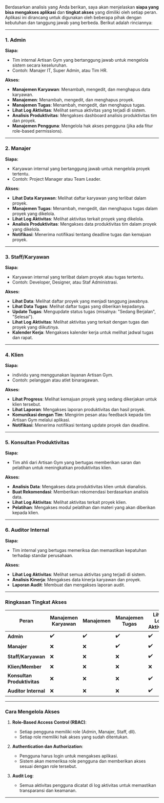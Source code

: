 Berdasarkan analisis yang Anda berikan, saya akan menjelaskan **siapa yang bisa mengakses aplikasi** dan **tingkat akses** yang dimiliki oleh setiap peran. Aplikasi ini dirancang untuk digunakan oleh beberapa pihak dengan kebutuhan dan tanggung jawab yang berbeda. Berikut adalah rinciannya:

---

### **1. Admin**
**Siapa:**  
- Tim internal Artisan Gym yang bertanggung jawab untuk mengelola sistem secara keseluruhan.
- Contoh: Manajer IT, Super Admin, atau Tim HR.

**Akses:**  
- **Manajemen Karyawan**: Menambah, mengedit, dan menghapus data karyawan.
- **Manajemen**: Menambah, mengedit, dan menghapus proyek.
- **Manajemen Tugas**: Menambah, mengedit, dan menghapus tugas.
- **Lihat Log Aktivitas**: Melihat semua aktivitas yang terjadi di sistem.
- **Analisis Produktivitas**: Mengakses dashboard analisis produktivitas tim dan proyek.
- **Manajemen Pengguna**: Mengelola hak akses pengguna (jika ada fitur role-based permissions).

---

### **2. Manajer**
**Siapa:**  
- Karyawan internal yang bertanggung jawab untuk mengelola proyek tertentu.
- Contoh: Project Manager atau Team Leader.

**Akses:**  
- **Lihat Data Karyawan**: Melihat daftar karyawan yang terlibat dalam proyek.
- **Manajemen Tugas**: Menambah, mengedit, dan menghapus tugas dalam proyek yang dikelola.
- **Lihat Log Aktivitas**: Melihat aktivitas terkait proyek yang dikelola.
- **Analisis Produktivitas**: Mengakses data produktivitas tim dalam proyek yang dikelola.
- **Notifikasi**: Menerima notifikasi tentang deadline tugas dan kemajuan proyek.

---

### **3. Staff/Karyawan**
**Siapa:**  
- Karyawan internal yang terlibat dalam proyek atau tugas tertentu.
- Contoh: Developer, Designer, atau Staf Administrasi.

**Akses:**  
- **Lihat Data**: Melihat daftar proyek yang menjadi tanggung jawabnya.
- **Lihat Data Tugas**: Melihat daftar tugas yang diberikan kepadanya.
- **Update Tugas**: Mengupdate status tugas (misalnya: "Sedang Berjalan", "Selesai").
- **Lihat Log Aktivitas**: Melihat aktivitas yang terkait dengan tugas dan proyek yang diikutinya.
- **Kalender Kerja**: Mengakses kalender kerja untuk melihat jadwal tugas dan rapat.

---

### **4. Klien**
**Siapa:**  
- individu yang menggunakan layanan Artisan Gym.
- Contoh: pelanggan atau atlet binaragawan.

**Akses:**  
- **Lihat Progress**: Melihat kemajuan proyek yang sedang dikerjakan untuk klien tersebut.
- **Lihat Laporan**: Mengakses laporan produktivitas dan hasil proyek.
- **Komunikasi dengan Tim**: Mengirim pesan atau feedback kepada tim Artisan Gym melalui aplikasi.
- **Notifikasi**: Menerima notifikasi tentang update proyek dan deadline.

---

### **5. Konsultan Produktivitas**
**Siapa:**  
- Tim ahli dari Artisan Gym yang bertugas memberikan saran dan pelatihan untuk meningkatkan produktivitas klien.

**Akses:**  
- **Analisis Data**: Mengakses data produktivitas klien untuk dianalisis.
- **Buat Rekomendasi**: Memberikan rekomendasi berdasarkan analisis data.
- **Lihat Log Aktivitas**: Melihat aktivitas terkait proyek klien.
- **Pelatihan**: Mengakses modul pelatihan dan materi yang akan diberikan kepada klien.

---

### **6. Auditor Internal**
**Siapa:**  
- Tim internal yang bertugas memeriksa dan memastikan kepatuhan terhadap standar perusahaan.

**Akses:**  
- **Lihat Log Aktivitas**: Melihat semua aktivitas yang terjadi di sistem.
- **Analisis Kinerja**: Mengakses data kinerja karyawan dan proyek.
- **Laporan Audit**: Membuat dan mengakses laporan audit.

---

### **Ringkasan Tingkat Akses**
| **Peran**               | **Manajemen Karyawan** | **Manajemen** | **Manajemen Tugas** | **Lihat Log Aktivitas** | **Analisis Produktivitas** | **Notifikasi** | **Kalender Kerja** | **Laporan** |
|--------------------------|------------------------|----------------------|---------------------|-------------------------|----------------------------|----------------|--------------------|-------------|
| **Admin**               | ✔️                     | ✔️                   | ✔️                  | ✔️                      | ✔️                         | ✔️             | ✔️                 | ✔️          |
| **Manajer**       | ❌                     | ❌                   | ✔️                  | ✔️                      | ✔️                         | ✔️             | ✔️                 | ❌          |
| **Staff/Karyawan**       | ❌                     | ❌                   | ❌                  | ✔️                      | ❌                         | ✔️             | ✔️                 | ❌          |
| **Klien/Member**                | ❌                     | ❌                   | ❌                  | ❌                      | ❌                         | ✔️             | ❌                 | ✔️          |
| **Konsultan Produktivitas** | ❌                  | ❌                   | ❌                  | ✔️                      | ✔️                         | ❌             | ❌                 | ❌          |
| **Auditor Internal**     | ❌                     | ❌                   | ❌                  | ✔️                      | ✔️                         | ❌             | ❌                 | ✔️          |

---

### **Cara Mengelola Akses**
1. **Role-Based Access Control (RBAC)**:
   - Setiap pengguna memiliki role (Admin, Manajer, Staff, dll).
   - Setiap role memiliki hak akses yang sudah ditentukan.

2. **Authentication dan Authorization**:
   - Pengguna harus login untuk mengakses aplikasi.
   - Sistem akan memeriksa role pengguna dan memberikan akses sesuai dengan role tersebut.

3. **Audit Log**:
   - Semua aktivitas pengguna dicatat di log aktivitas untuk memastikan transparansi dan keamanan.

---